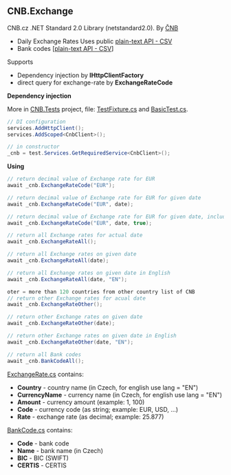 ## CNB.Exchange

CNB.cz .NET Standard 2.0 Library (netstandard2.0). By [ČNB](https://www.cnb.cz) 
- Daily Exchange Rates Uses public [plain-text API - CSV](https://www.cnb.cz/cs/financni_trhy/devizovy_trh/kurzy_devizoveho_trhu/denni_kurz.txt)
- Bank codes [[plain-text API - CSV](https://www.cnb.cz/cs/platebni-styk/.galleries/ucty_kody_bank/download/kody_bank_CR.csv)]

Supports
- Dependency injection by **IHttpClientFactory**
- direct query for exchange-rate by **ExchangeRateCode** 

**Dependency injection**

More in [CNB.Tests](/src/CNB.Tests) project, file: [TestFixture.cs](/src/CNB.Tests/TestFixture.cs) and [BasicTest.cs](/src/CNB.Tests/BasicTest.cs).
```c#
// DI configuration
services.AddHttpClient();
services.AddScoped<CnbClient>();

// in constructor
_cnb = test.Services.GetRequiredService<CnbClient>();
```

**Using**
```c#
// return decimal value of Exchange rate for EUR
await _cnb.ExchangeRateCode("EUR");

// return decimal value of Exchange rate for EUR for given date
await _cnb.ExchangeRateCode("EUR", date);

// return decimal value of Exchange rate for EUR for given date, include other countries in search
await _cnb.ExchangeRateCode("EUR", date, true);

// return all Exchange rates for actual date
await _cnb.ExchangeRateAll();

// return all Exchange rates on given date
await _cnb.ExchangeRateAll(date);

// return all Exchange rates on given date in English
await _cnb.ExchangeRateAll(date, "EN");

oter = more than 120 countries from other country list of CNB
// return other Exchange rates for acual date
await _cnb.ExchangeRateOther();

// return other Exchange rates on given date
await _cnb.ExchangeRateOther(date);

// return other Exchange rates on given date in English
await _cnb.ExchangeRateOther(date, "EN");

// return all Bank codes
await _cnb.BankCodeAll();
```

[ExchangeRate.cs](/src/CNB/DO/ExchangeRate.cs) contains:
- **Country** - country name (in Czech, for english use lang = "EN")
- **CurrencyName** - currency name (in Czech, for english use lang = "EN")
- **Amount** - currency amount (example: 1, 100)
- **Code** - currency code (as string; example: EUR, USD, ...)
- **Rate** - exchange rate (as decimal; example: 25.877)


[BankCode.cs](/src/CNB/DO/BankCode.cs) contains:
- **Code** - bank code
- **Name** - bank name (in Czech)
- **BIC** - BIC (SWIFT)
- **CERTIS** - CERTIS
